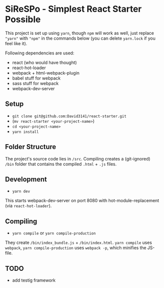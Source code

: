 # SiReSPo - Simplest React Starter Possible

This project is set up using `yarn`, though `npm` will work as well, just replace
`"yarn"` with `"npm"` in the commands below (you can delete `yarn.lock` if you feel like it).

Following dependencies are used:

- react (who would have thought)
- react-hot-loader
- webpack + html-webpack-plugin
- babel stuff for webpack
- sass stuff for webpack
- webpack-dev-server

## Setup
- `git clone git@github.com:David3141/react-starter.git`
- (`mv react-starter <your-project-name>`)
- `cd <your-project-name>`
- `yarn install`

## Folder Structure
The project's source code lies in `/src`. Compiling creates a (git-ignored) `/bin` folder that contains
the compiled `.html` + `.js` files.

## Development
- `yarn dev`

This starts webpack-dev-server on port 8080 with hot-module-replacement (via `react-hot-loader`).

## Compiling
- `yarn compile` or `yarn compile-production`

They create `/bin/index_bundle.js` + `/bin/index.html`. `yarn compile` uses `webpack`, `yarn compile-production` uses `webpack -p`, which minifies the JS-file.

## TODO
- add testig framework

